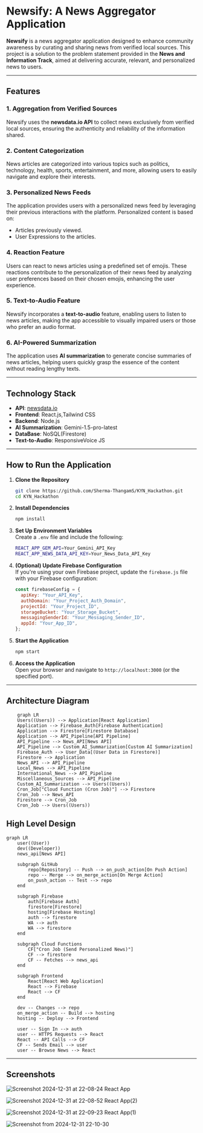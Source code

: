 # Newsify: A News Aggregator Application

**Newsify** is a news aggregator application designed to enhance community awareness by curating and sharing news from verified local sources. This project is a solution to the problem statement provided in the **News and Information Track**, aimed at delivering accurate, relevant, and personalized news to users.

---

## Features

### 1. Aggregation from Verified Sources
Newsify uses the **newsdata.io API** to collect news exclusively from verified local sources, ensuring the authenticity and reliability of the information shared.

### 2. Content Categorization
News articles are categorized into various topics such as politics, technology, health, sports, entertainment, and more, allowing users to easily navigate and explore their interests.

### 3. Personalized News Feeds
The application provides users with a personalized news feed by leveraging their previous interactions with the platform. Personalized content is based on:
- Articles previously viewed.
- User Expressions to the articles.

### 4. Reaction Feature
Users can react to news articles using a predefined set of emojis. These reactions contribute to the personalization of their news feed by analyzing user preferences based on their chosen emojis, enhancing the user experience.

### 5. Text-to-Audio Feature
Newsify incorporates a **text-to-audio** feature, enabling users to listen to news articles, making the app accessible to visually impaired users or those who prefer an audio format.

### 6. AI-Powered Summarization
The application uses **AI summarization** to generate concise summaries of news articles, helping users quickly grasp the essence of the content without reading lengthy texts.

---

## Technology Stack

- **API**: [newsdata.io](https://newsdata.io/)
- **Frontend**: React.js,Tailwind CSS
- **Backend**: Node.js 
- **AI Summarization**: Gemini-1.5-pro-latest
- **DataBase**: NoSQL(Firestore)
- **Text-to-Audio**: ResponsiveVoice JS

---

## How to Run the Application

1. **Clone the Repository**  
   ```bash
   git clone https://github.com/Sherma-ThangamS/KYN_Hackathon.git
   cd KYN_Hackathon
   ```
   
2. **Install Dependencies**  
    ```bash
    npm install
    ```

3. **Set Up Environment Variables**  
    Create a `.env` file and include the following:  
    ```bash
    REACT_APP_GEM_API=Your_Gemini_API_Key
    REACT_APP_NEWS_DATA_API_KEY=Your_News_Data_API_Key
    ```
    
4. **(Optional) Update Firebase Configuration**  
    If you're using your own Firebase project, update the `firebase.js` file with your Firebase configuration:  
    ```javascript
    const firebaseConfig = {
      apiKey: "Your_API_Key",
      authDomain: "Your_Project_Auth_Domain",
      projectId: "Your_Project_ID",
      storageBucket: "Your_Storage_Bucket",
      messagingSenderId: "Your_Messaging_Sender_ID",
      appId: "Your_App_ID",
    };

    ```

5. **Start the Application**  
    ```bash
    npm start
    ```

6. **Access the Application**  
    Open your browser and navigate to `http://localhost:3000` (or the specified port).

--- 

## Architecture Diagram 

```mermaid
    graph LR
    Users((Users)) --> Application[React Application]
    Application --> Firebase_Auth[Firebase Authentication]
    Application --> Firestore[Firestore Database]
    Application --> API_Pipeline[API Pipeline]
    API_Pipeline --> News_API[News API]
    API_Pipeline --> Custom_AI_Summarization[Custom AI Summarization]
    Firebase_Auth --> User_Data[(User Data in Firestore)]
    Firestore --> Application
    News_API --> API_Pipeline
    Local_News --> API_Pipeline
    International_News --> API_Pipeline
    Miscellaneous_Sources --> API_Pipeline
    Custom_AI_Summarization --> Users((Users))
    Cron_Job["Cloud Function (Cron Job)"] --> Firestore
    Cron_Job --> News_API
    Firestore --> Cron_Job
    Cron_Job --> Users((Users))
```
## High Level Design
```mermaid
graph LR
    user((User))
    dev((Developer))
    news_api[News API]
    
    subgraph GitHub
        repo[Repository] -- Push --> on_push_action[On Push Action]
        repo -- Merge --> on_merge_action[On Merge Action]
        on_push_action -- Test --> repo
    end
    
    subgraph Firebase
        auth[Firebase Auth]
        firestore[Firestore]
        hosting[Firebase Hosting]
        auth --> firestore
        WA --> auth
        WA --> firestore
    end
    
    subgraph Cloud Functions
        CF["Cron Job (Send Personalized News)"]
        CF --> firestore
        CF -- Fetches --> news_api
    end
    
    subgraph Frontend
        React[React Web Application]
        React --> Firebase
        React --> CF
    end
    
    dev -- Changes --> repo
    on_merge_action -- Build --> hosting
    hosting -- Deploy --> Frontend
    
    user -- Sign In --> auth
    user -- HTTPS Requests --> React
    React -- API Calls --> CF
    CF -- Sends Email --> user
    user -- Browse News --> React

```
---
## Screenshots
![Screenshot 2024-12-31 at 22-08-24 React App](https://github.com/user-attachments/assets/90934b28-117d-4dda-9e51-133097ebabe1)

![Screenshot 2024-12-31 at 22-08-52 React App(2)](https://github.com/user-attachments/assets/df372086-0ea0-4b18-9e96-8df890fb22c6)

![Screenshot 2024-12-31 at 22-09-23 React App(1)](https://github.com/user-attachments/assets/9f9e5320-5942-4271-9c76-d543386ffd31)

![Screenshot from 2024-12-31 22-10-30](https://github.com/user-attachments/assets/b1f51cb0-b711-4715-b947-d679319cd8a5)
